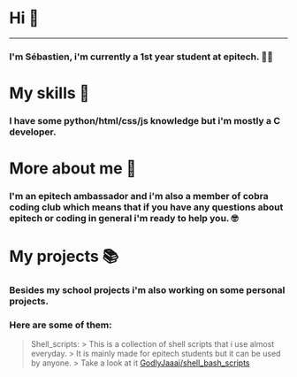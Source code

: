 # Hi 🤟
___

### I'm Sébastien, i'm currently a 1st year student at epitech. 👨‍💻

# My skills 🧠
### I have some python/html/css/js knowledge but i'm mostly a C developer.

# More about me 🤔

### I'm an epitech ambassador and i'm also a member of cobra coding club which means that if you have any questions about epitech or coding in general i'm ready to help you. 🤓


# My projects 📚

### Besides my school projects i'm also working on some personal projects.
### Here are some of them:
> Shell_scripts:
    > This is a collection of shell scripts that i use almost everyday.
    > It is mainly made for epitech students but it can be used by anyone. 
    > Take a look at it [GodlyJaaaj/shell_bash_scripts](https://github.com/GodlyJaaaj/shell_bash_scripts)

